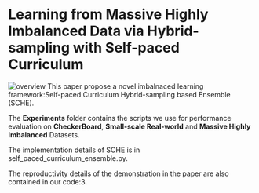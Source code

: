 # Learning from Massive Highly Imbalanced Data via Hybrid-sampling with Self-paced Curriculum  
![overview](https://github.com/zxjbibobibobi/figure/blob/main/SCHE/overview.png)
This paper propose a novel imbalnaced learning framework:Self-paced Curriculum Hybrid-sampling based Ensemble (SCHE).


The **Experiments** folder contains the scripts we use for performance evaluation on **CheckerBoard**, **Small-scale Real-world** and **Massive Highly Imbalanced** Datasets.


The implementation details of SCHE is in self_paced_curriculum_ensemble.py.

The reproductivity details of the demonstration in the paper are also contained in our code:3.
